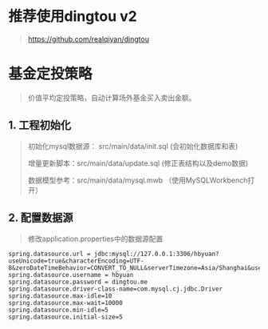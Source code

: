 # 推荐使用dingtou v2
> https://github.com/realqiyan/dingtou

# 基金定投策略
> 价值平均定投策略，自动计算场外基金买入卖出金额。

## 1. 工程初始化
> 初始化mysql数据源： src/main/data/init.sql (会初始化数据库和表)
>
> 增量更新脚本：src/main/data/update.sql (修正表结构以及demo数据)
>
> 数据模型参考：src/main/data/mysql.mwb （使用MySQLWorkbench打开）
>
## 2. 配置数据源
> 修改application.properties中的数据源配置
```
spring.datasource.url = jdbc:mysql://127.0.0.1:3306/hbyuan?useUnicode=true&characterEncoding=UTF-8&zeroDateTimeBehavior=CONVERT_TO_NULL&serverTimezone=Asia/Shanghai&useSSL=false
spring.datasource.username = hbyuan
spring.datasource.password = dingtou.me
spring.datasource.driver-class-name=com.mysql.cj.jdbc.Driver
spring.datasource.max-idle=10
spring.datasource.max-wait=10000
spring.datasource.min-idle=5
spring.datasource.initial-size=5
```
